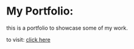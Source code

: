 # My Portfolio:

this is a portfolio to showcase some of my work.

to visit: [click here](https://gimyboya.github.io/Portfolio/)